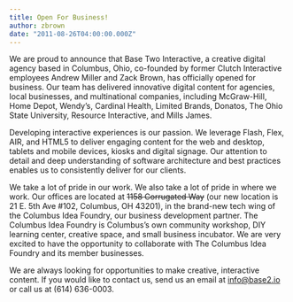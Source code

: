 ```yaml
---
title: Open For Business!
author: zbrown
date: "2011-08-26T04:00:00.000Z"
---
```


We are proud to announce that Base Two Interactive, a creative digital agency
based in Columbus, Ohio, co-founded by former Clutch Interactive employees
Andrew Miller and Zack Brown, has officially opened for business. Our team has
delivered innovative digital content for agencies, local businesses, and
multinational companies, including McGraw-Hill, Home Depot, Wendy’s, Cardinal
Health, Limited Brands, Donatos, The Ohio State University, Resource
Interactive, and Mills James.

Developing interactive experiences is our passion. We leverage Flash, Flex, AIR,
and HTML5 to deliver engaging content for the web and desktop, tablets and
mobile devices, kiosks and digital signage. Our attention to detail and deep
understanding of software architecture and best practices enables us to
consistently deliver for our clients.

We take a lot of pride in our work. We also take a lot of pride in where we
work. Our offices are located at ~~1158 Corrugated Way~~ (our new location is 21
E. 5th Ave #102, Columbus, OH 43201), in the brand-new tech wing of the Columbus
Idea Foundry, our business development partner. The Columbus Idea Foundry is
Columbus’s own community workshop, DIY learning center, creative space, and
small business incubator. We are very excited to have the opportunity to
collaborate with The Columbus Idea Foundry and its member businesses.

We are always looking for opportunities to make creative, interactive content.
If you would like to contact us, send us an email at
[info@base2.io](mailto:info@base2.io) or call us at (614) 636-0003.
